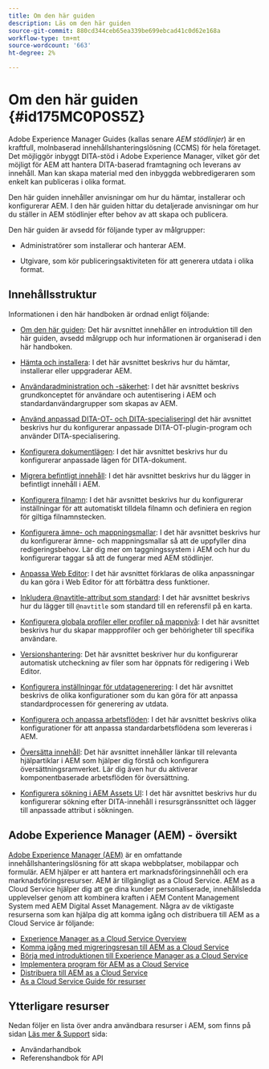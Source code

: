 ```yaml
---
title: Om den här guiden
description: Läs om den här guiden
source-git-commit: 880cd344ceb65ea339be699ebcad41c0d62e168a
workflow-type: tm+mt
source-wordcount: '663'
ht-degree: 2%

---
```


# Om den här guiden {#id175MC0P0S5Z}

Adobe Experience Manager Guides \(kallas senare *AEM stödlinjer*\) är en kraftfull, molnbaserad innehållshanteringslösning \(CCMS\) för hela företaget. Det möjliggör inbyggt DITA-stöd i Adobe Experience Manager, vilket gör det möjligt för AEM att hantera DITA-baserad framtagning och leverans av innehåll. Man kan skapa material med den inbyggda webbredigeraren som enkelt kan publiceras i olika format.

Den här guiden innehåller anvisningar om hur du hämtar, installerar och konfigurerar AEM. I den här guiden hittar du detaljerade anvisningar om hur du ställer in AEM stödlinjer efter behov av att skapa och publicera.

Den här guiden är avsedd för följande typer av målgrupper:

- Administratörer som installerar och hanterar AEM.

- Utgivare, som kör publiceringsaktiviteten för att generera utdata i olika format.


## Innehållsstruktur

Informationen i den här handboken är ordnad enligt följande:

- [Om den här guiden](#id175MC0P0S5Z): Det här avsnittet innehåller en introduktion till den här guiden, avsedd målgrupp och hur informationen är organiserad i den här handboken.

- [Hämta och installera](download-install.md#): I det här avsnittet beskrivs hur du hämtar, installerar eller uppgraderar AEM.

- [Användaradministration och -säkerhet](user-admin-sec.md#): I det här avsnittet beskrivs grundkonceptet för användare och autentisering i AEM och standardanvändargrupper som skapas av AEM.

- [Använd anpassad DITA-OT- och DITA-specialisering](dita-ot-specialization.md#)I det här avsnittet beskrivs hur du konfigurerar anpassade DITA-OT-plugin-program och använder DITA-specialisering.

- [Konfigurera dokumentlägen](customize-doc-state.md#): I det här avsnittet beskrivs hur du konfigurerar anpassade lägen för DITA-dokument.

- [Migrera befintligt innehåll](migrate-content.md#): I det här avsnittet beskrivs hur du lägger in befintligt innehåll i AEM.

- [Konfigurera filnamn](conf-file-names.md#): I det här avsnittet beskrivs hur du konfigurerar inställningar för att automatiskt tilldela filnamn och definiera en region för giltiga filnamnstecken.

- [Konfigurera ämne- och mappningsmallar](conf-template-tags.md#): I det här avsnittet beskrivs hur du konfigurerar ämne- och mappningsmallar så att de uppfyller dina redigeringsbehov. Lär dig mer om taggningssystem i AEM och hur du konfigurerar taggar så att de fungerar med AEM stödlinjer.

- [Anpassa Web Editor](conf-web-editor.md#): I det här avsnittet förklaras de olika anpassningar du kan göra i Web Editor för att förbättra dess funktioner.

- [Inkludera @navtitle-attribut som standard](auto-add-navtitle.md#): I det här avsnittet beskrivs hur du lägger till `@navtitle` som standard till en referensfil på en karta.

- [Konfigurera globala profiler eller profiler på mappnivå](conf-folder-level.md#): I det här avsnittet beskrivs hur du skapar mappprofiler och ger behörigheter till specifika användare.

- [Versionshantering](version-management.md#): Det här avsnittet beskriver hur du konfigurerar automatisk utcheckning av filer som har öppnats för redigering i Web Editor.

- [Konfigurera inställningar för utdatagenerering](conf-output-generation.md#): I det här avsnittet beskrivs de olika konfigurationer som du kan göra för att anpassa standardprocessen för generering av utdata.

- [Konfigurera och anpassa arbetsflöden](customize-workflows.md#): I det här avsnittet beskrivs olika konfigurationer för att anpassa standardarbetsflödena som levereras i AEM.

- [Översätta innehåll](translation.md#): Det här avsnittet innehåller länkar till relevanta hjälpartiklar i AEM som hjälper dig förstå och konfigurera översättningsramverket. Lär dig även hur du aktiverar komponentbaserade arbetsflöden för översättning.

- [Konfigurera sökning i AEM Assets UI](conf-dita-search.md#): I det här avsnittet beskrivs hur du konfigurerar sökning efter DITA-innehåll i resursgränssnittet och lägger till anpassade attribut i sökningen.


## Adobe Experience Manager \(AEM\) - översikt

[Adobe Experience Manager \(AEM\)](https://business.adobe.com/products/experience-manager/adobe-experience-manager.html) är en omfattande innehållshanteringslösning för att skapa webbplatser, mobilappar och formulär. AEM hjälper er att hantera ert marknadsföringsinnehåll och era marknadsföringsresurser. AEM är tillgängligt as a Cloud Service. AEM as a Cloud Service hjälper dig att ge dina kunder personaliserade, innehållsledda upplevelser genom att kombinera kraften i AEM Content Management System med AEM Digital Asset Management. Några av de viktigaste resurserna som kan hjälpa dig att komma igång och distribuera till AEM as a Cloud Service är följande:

- [Experience Manager as a Cloud Service Overview](https://experienceleague.adobe.com/docs/experience-manager-cloud-service/content/home.html?lang=en)
- [Komma igång med migreringsresan till AEM as a Cloud Service](https://experienceleague.adobe.com/docs/experience-manager-cloud-service/content/migration-journey/getting-started.html?lang=en)
- [Börja med introduktionen till Experience Manager as a Cloud Service](https://experienceleague.adobe.com/docs/experience-manager-cloud-service/content/onboarding/home.html?lang=enhttps://experienceleague.adobe.com/docs/experience-manager-cloud-service/moving/home.html?lang=en)
- [Implementera program för AEM as a Cloud Service](https://experienceleague.adobe.com/docs/experience-manager-cloud-service/implementing/home.html?lang=en)
- [Distribuera till AEM as a Cloud Service](https://experienceleague.adobe.com/docs/experience-manager-cloud-service/content/implementing/deploying/overview.html?lang=en)
- [As a Cloud Service Guide för resurser](https://experienceleague.adobe.com/docs/experience-manager-cloud-service/content/assets/home.html?lang=en)

## Ytterligare resurser

Nedan följer en lista över andra användbara resurser i AEM, som finns på sidan [Läs mer &amp; Support](https://helpx.adobe.com/support/xml-documentation-for-experience-manager.html) sida:

- Användarhandbok
- Referenshandbok för API
